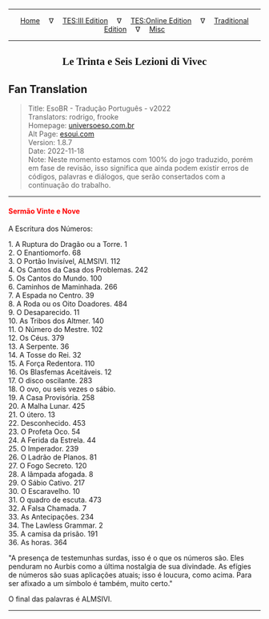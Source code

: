 
---

<!-- Jekyll Page Links -->

<center>
<a href="../../../../../index.html">Home</a>
&emsp;&nabla;&emsp;
<a href="../../../../index-tes3.html">TES:III Edition</a>
&emsp;&nabla;&emsp;
<a href="../../../../index-teso.html">TES:Online Edition</a>
&emsp;&nabla;&emsp;
<a href="../../../../index-traditional.html">Traditional Edition</a>
&emsp;&nabla;&emsp;
<a href="../../../../index-misc.html">Misc</a>
</center>

<!-- Markdown Body Below: -->

---

<center>
<h2><span style="font-family:Georgia">Le Trinta e Seis Lezioni di Vivec</span></h2>
</center>

## Fan Translation

> Title: EsoBR - Tradução Português - v2022\
> Translators: rodrigo, frooke\
> Homepage: [universoeso.com.br][1]\
> Alt Page: [esoui.com][2]\
> Version: 1.8.7\
> Date: 2022-11-18\
> Note: Neste momento estamos com 100% do jogo traduzido, porém em fase de revisão, isso significa que ainda podem existir erros de códigos, palavras e diálogos, que serão consertados com a continuação do trabalho.

[1]: https://www.universoeso.com.br/traducao
[2]: https://www.esoui.com/downloads/info2256-EsoBR-TraduoPortugus-v2022.html

---

#### <span style="color:red">Sermão Vinte e Nove</span>

A Escritura dos Números:

1\. A Ruptura do Dragão ou a Torre. 1\
2\. O Enantiomorfo. 68\
3\. O Portão Invisível, ALMSIVI. 112\
4\. Os Cantos da Casa dos Problemas. 242\
5\. Os Cantos do Mundo. 100\
6\. Caminhos de Maminhada. 266\
7\. A Espada no Centro. 39\
8\. A Roda ou os Oito Doadores. 484\
9\. O Desaparecido. 11\
10\. As Tribos dos Altmer. 140\
11\. O Número do Mestre. 102\
12\. Os Céus. 379\
13\. A Serpente. 36\
14\. A Tosse do Rei. 32\
15\. A Força Redentora. 110\
16\. Os Blasfemas Aceitáveis. 12\
17\. O disco oscilante. 283\
18\. O ovo, ou seis vezes o sábio.\
19\. A Casa Provisória. 258\
20\. A Malha Lunar. 425\
21\. O útero. 13\
22\. Desconhecido. 453\
23\. O Profeta Oco. 54\
24\. A Ferida da Estrela. 44\
25\. O Imperador. 239\
26\. O Ladrão de Planos. 81\
27\. O Fogo Secreto. 120\
28\. A lâmpada afogada. 8\
29\. O Sábio Cativo. 217\
30\. O Escaravelho. 10\
31\. O quadro de escuta. 473\
32\. A Falsa Chamada. 7\
33\. As Antecipações. 234\
34\. The Lawless Grammar. 2\
35\. A camisa da prisão. 191\
36\. As horas. 364

"A presença de testemunhas surdas, isso é o que os números são. Eles penduram no Aurbis como a última nostalgia de sua divindade. As efígies de números são suas aplicações atuais; isso é loucura, como acima. Para ser afixado a um símbolo é também, muito certo."

O final das palavras é ALMSIVI.

---
